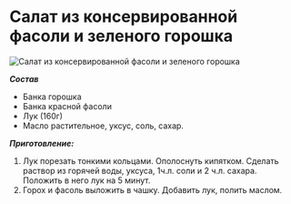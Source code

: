 # Салат из консервированной фасоли и зеленого горошка
![Салат из консервированной фасоли и зеленого горошка](/images/Kulinar/Salad/salat_fasol_goroshek.jpg 'Салат из консервированной фасоли и зеленого горошка')

_**Состав**_

* Банка горошка
* Банка красной фасоли
* Лук (160г)
* Масло растительное, уксус, соль, сахар.

_**Приготовление:**_

1. Лук порезать тонкими кольцами. Ополоснуть кипятком. Сделать раствор из горячей воды, уксуса, 1ч.л. соли и 2 ч.л. сахара. Положить в него лук на 5 минут.
2. Горох и фасоль выложить в чашку. Добавить лук, полить маслом.

